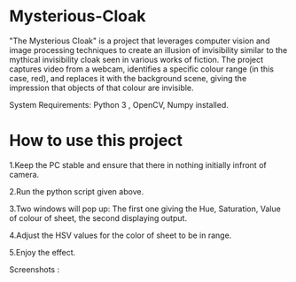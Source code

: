 # Mysterious-Cloak
"The Mysterious Cloak" is a project that leverages computer vision and image 
processing techniques to create an illusion of invisibility similar to the mythical 
invisibility cloak seen in various works of fiction. The project captures video 
from a webcam, identifies a specific colour range (in this case, red), and 
replaces it with the background scene, giving the impression that objects of 
that colour are invisible.

System Requirements: Python 3 , OpenCV, Numpy installed.
# How to use this project
1.Keep the PC stable and ensure that there in nothing initially infront of camera.

2.Run the python script given above.

3.Two windows will pop up: The first one giving the Hue, Saturation, Value of colour of sheet, the second displaying output.

4.Adjust the HSV values for the color of sheet to be in range.

5.Enjoy the effect.

Screenshots :
